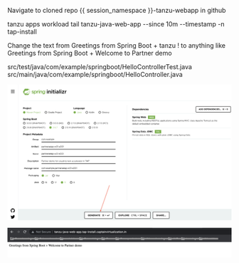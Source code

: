 
Navigate to cloned repo {{ session_namespace }}-tanzu-webapp in github



tanzu apps workload tail tanzu-java-web-app --since 10m --timestamp -n tap-install

Change the text from Greetings from Spring Boot + tanzu ! to anything like Greetings from Spring Boot + Welcome to Partner demo

src/test/java/com/example/springboot/HelloControllerTest.java 
src/main/java/com/example/springboot/HelloController.java

![Spring](images/spring.png)

![Spring](images/liveup-1.png)

